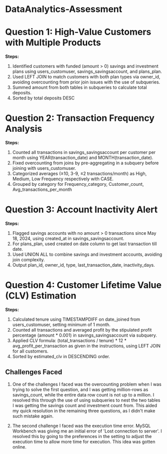 # DataAnalytics-Assessment
# Question 1: High-Value Customers with Multiple Products
**Steps:**
1. Identified customers with funded (amount > 0) savings and investment plans using users_customuser, savings_savingsaccount, and plans_plan.
2. Used LEFT JOIN to match customers with both plan types via owner_id, avoiding overcounting from prior join issues with the use of subqueries.
3. Summed amount from both tables in subqueries to calculate total deposits.
4. Sorted by total deposits DESC

# Question 2: Transaction Frequency Analysis
**Steps:**
1. Counted all transactions in savings_savingsaccount per customer per month using YEAR(transaction_date) and MONTH(transaction_date).
2. Fixed overcounting from joins by pre-aggregating in a subquery before joining with users_customuser.
3. Categorized averages (≥10, 3-9, ≤2 transactions/month) as High, Medium, Low Frequency respectively with CASE.
4. Grouped by category for Frequency_category, Customer_count, Avg_transactions_per_month

# Question 3: Account Inactivity Alert
**Steps:**
1. Flagged savings accounts with no amount > 0 transactions since May 18, 2024, using created_at in savings_savingsaccount.
2. For plans_plan, used created on date column to get last transaction till date.
3. Used UNION ALL to combine savings and investment accounts, avoiding join complexity.
4. Output plan_id, owner_id, type, last_transaction_date, inactivity_days.

# Question 4: Customer Lifetime Value (CLV) Estimation
**Steps:**
1. Calculated tenure using TIMESTAMPDIFF on date_joined from users_customuser, setting minimum of 1 month.
2. Counted all transactions and averaged profit by the stipulated profit percentage (amount * 0.001) in savings_savingsaccount via subquery.
3. Applied CLV formula: (total_transactions / tenure) * 12 * avg_profit_per_transaction as given in the instructions, using LEFT JOIN for all customers.
4. Sorted by estimated_clv in DESCENDING order.

## Challenges Faced
1. One of the challenges I faced was the overcounting problem when I was trying to solve the first question, and I was getting million-rows as savings_count, while the entire data row count is not up to a million.
  I resolved this through the use of using subqueries to nest the two tables
  I was getting the savings count and investment count from. This aided my quick resolution in the remaining three questions, as I didn't
  make such mistake again.

2. The second challenge I faced was the execution time error. MySQL Workbench was giving me an initial error of 'Lost connection to server'.
   I resolved this by going to the preferences in the setting to adjust the execution time to allow more time for execution. This idea was gotten online.
